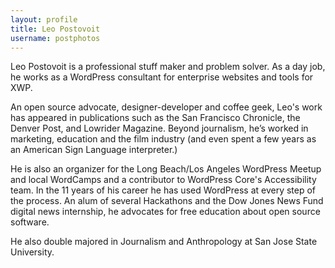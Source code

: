 ```yaml
---
layout: profile
title: Leo Postovoit
username: postphotos
---
```


Leo Postovoit is a professional stuff maker and problem solver. As a day job, he works as a WordPress consultant for enterprise websites and tools for XWP.

An open source advocate, designer-developer and coffee geek, Leo's work has appeared in publications such as the San Francisco Chronicle, the Denver Post, and Lowrider Magazine. Beyond journalism, he’s worked in marketing, education and the film industry (and even spent a few years as an American Sign Language interpreter.) 

He is also an organizer for the Long Beach/Los Angeles WordPress Meetup and local WordCamps and a contributor to WordPress Core's Accessibility team. In the 11 years of his career he has used WordPress at every step of the process. An alum of several Hackathons and the Dow Jones News Fund digital news internship, he advocates for free education about open source software.

He also double majored in Journalism and Anthropology at San Jose State University.